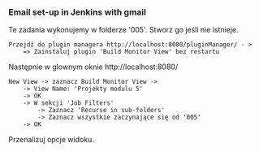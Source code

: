 ### Email set-up in Jenkins with gmail

Te zadania wykonujemy w folderze '005'. Stworz go jeśli nie istnieje.

    Przejdź do plugin managera http://localhost:8080/pluginManager/ - >
        => Zainstaluj plugin 'Build Monitor View' bez restartu
        
Następnie w glownym oknie http://localhost:8080/

    New View -> zaznacz Build Monitor View ->
        -> View Name: 'Projekty modulu 5'
        -> OK
        -> W sekcji 'Job Filters'
            -> Zaznacz 'Recurse in sub-folders' 
            -> Zaznacz wszystkie zaczynające się od '005'
        -> OK
        
Przenalizuj opcje widoku.
